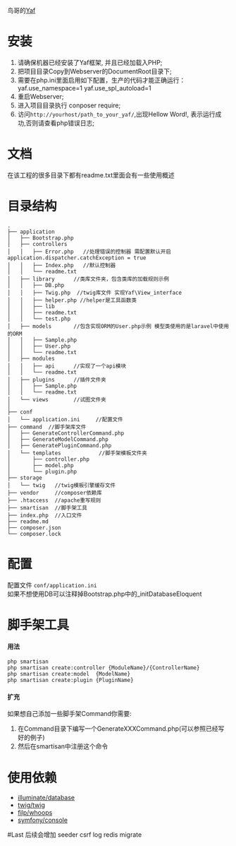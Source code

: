 鸟哥的[Yaf](https://github.com/laruence/yaf)
# 安装
1. 请确保机器已经安装了Yaf框架, 并且已经加载入PHP;
2. 把项目目录Copy到Webserver的DocumentRoot目录下;
3. 需要在php.ini里面启用如下配置，生产的代码才能正确运行：
	yaf.use_namespace=1
	yaf.use_spl_autoload=1
4. 重启Webserver;
5. 进入项目目录执行 conposer require;
6. 访问`http://yourhost/path_to_your_yaf/`,出现Hellow Word!, 表示运行成功,否则请查看php错误日志;
# 文档
在该工程的很多目录下都有readme.txt里面会有一些使用概述
# 目录结构
```
.
├── application
│   ├── Bootstrap.php
│   ├── controllers
│   │   ├── Error.php   //处理错误的控制器 需配置默认开启application.dispatcher.catchException = true
│   │   ├── Index.php   //默认控制器
│   │   └── readme.txt
│   ├── library      //类库文件夹，包含类库的加载规则示例
│   │   ├── DB.php
│   │   ├── Twig.php  //twig库文件 实现Yaf\View_interface
│   │   ├── helper.php //helper是工具函数类
│   │   ├── lib
│   │   ├── readme.txt
│   │   └── test.php
│   ├── models       //包含实现ORM的User.php示例 模型类使用的是laravel中使用的ORM
│   │   ├── Sample.php
│   │   ├── User.php
│   │   └── readme.txt
│   ├── modules
│   │   ├── api      //实现了一个api模块
│   │   └── readme.txt
│   ├── plugins      //插件文件夹
│   │   ├── Sample.php
│   │   └── readme.txt
│   └── views        //试图文件夹
│ 
├── conf
│   └── application.ini     //配置文件
├── command  //脚手架库文件
│   ├── GenerateControllerCommand.php
│   ├── GenerateModelCommand.php
│   ├── GeneratePluginCommand.php
│   └── templates            //脚手架模板文件夹
│       ├── controller.php
│       ├── model.php
│       └── plugin.php
├── storage
│   └── twig   //twig模板引擎缓存文件
├── vendor     //composer依赖库
├── .htaccess  //apache重写规则
├── smartisan  //脚手架工具
├── index.php  //入口文件
├── readme.md
├── composer.json
└── composer.lock
```
# 配置
配置文件 `conf/application.ini`  
如果不想使用DB可以注释掉Bootstrap.php中的_initDatabaseEloquent
# 脚手架工具
#### 用法
```
php smartisan
php smartisan create:controller {ModuleName}/{ControllerName}
php smartisan create:model  {ModelName}
php smartisan create:plugin {PluginName}
```
#### 扩充
如果想自己添加一些脚手架Command你需要:  
1. 在Command目录下编写一个GenerateXXXCommand.php(可以参照已经写好的例子)  
2. 然后在smartisan中注册这个命令

# 使用依赖
- [illuminate/database](https://packagist.org/packages/illuminate/database) 
- [twig/twig](https://packagist.org/packages/twig/twig) 
- [filp/whoops](https://packagist.org/packages/filp/whoops) 
- [symfony/console](https://packagist.org/packages/symfony/console) 

#Last
后续会增加 seeder csrf log redis migrate   
